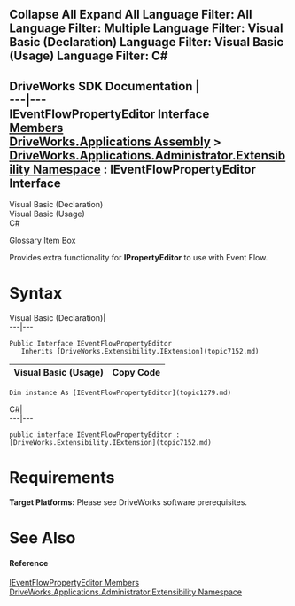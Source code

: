 Collapse All Expand All Language Filter: All  Language Filter: Multiple  Language Filter: Visual Basic (Declaration) Language Filter: Visual Basic (Usage) Language Filter: C#  
---  
DriveWorks SDK Documentation  |   
---|---  
IEventFlowPropertyEditor Interface   
[Members](topic1280.md)   
[DriveWorks.Applications Assembly](topic13.md) > [DriveWorks.Applications.Administrator.Extensibility Namespace](topic1277.md) : IEventFlowPropertyEditor Interface  
---  
  
Visual Basic (Declaration)    
Visual Basic (Usage)    
C# 

Glossary Item Box

Provides extra functionality for **IPropertyEditor** to use with Event Flow. 

# Syntax

Visual Basic (Declaration)|   
---|---  
      
    
    Public Interface IEventFlowPropertyEditor 
       Inherits [DriveWorks.Extensibility.IExtension](topic7152.md)   
  
Visual Basic (Usage)| Copy Code  
---|---  
      
    
    Dim instance As [IEventFlowPropertyEditor](topic1279.md)  
  
C#|   
---|---  
      
    
    public interface IEventFlowPropertyEditor : [DriveWorks.Extensibility.IExtension](topic7152.md)    
  
# Requirements

**Target Platforms:** Please see DriveWorks software prerequisites.

# See Also

#### Reference

[IEventFlowPropertyEditor Members](topic1280.md)   
[DriveWorks.Applications.Administrator.Extensibility Namespace](topic1277.md)


